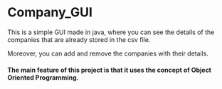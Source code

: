 # Company_GUI

This is a simple GUI made in java, where you can see the details of the companies that are already stored in the csv file. 

Moreover, you can add and remove the companies with their details.

#### The main feature of this project is that it uses the concept of Object Oriented Programming.

